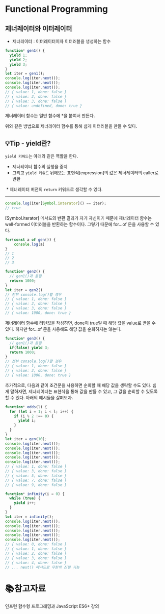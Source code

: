 # Functional Programming

## 제너레이터와 이터레이터

- 제너레이터 : 이터레이터이자 이터러블을 생성하는 함수

```js
function* gen1() {
  yield 1;
  yield 2;
  yield 3;
}
let iter = gen1();
console.log(iter.next());
console.log(iter.next());
console.log(iter.next());
// { value: 1, done: false }
// { value: 2, done: false }
// { value: 3, done: false }
// { value: undefined, done: true }
```

제너레이터 함수는 일반 함수에 *을 붙여서 만든다.

위와 같은 방법으로 제너레이터 함수를 통해 쉽게 이터러블을 만들 수 있다.

## :bulb:Tip - yield란?

`yield 키워드`는 아래와 같은 역할을 한다.

- 제너레이터 함수의 실행을 중지
- 그리고 `yield 키워드` 뒤에오는 표현식[expression]의 값은 제너레이터의 caller로 반환

​	* 제너레이터 버전의 `return` 키워드로 생각할 수 있다.

___

```js
console.log(iter[Symbol.interator]() == iter);
// true
```

[Symbol.iterator] 메서드의 반환 결과가 자기 자신이기 때문에 제너레이터 함수는 well-formed 이터러블을 반환하는 함수이다. 그렇기 때문에 for...of 문을 사용할 수 있다.

```js
for(const a of gen()) {
	console.log(a)
}
// 1
// 2
// 3
```

```js
function* gen2() {
  // gen1()과 동일
  return 1000;
}
let iter = gen2()
// 전부 console.log()할 경우
// { value: 1, done: false }
// { value: 2, done: false }
// { value: 3, done: false }
// { value: 1000, done: true }
```

제너레이터 함수에 리턴값을 작성하면, done이 true일 때 해당 값을 value로 받을 수 있다. 하지만 for...of 문을 사용해도 해당 값을 순회하지는 않는다. 

```js
function* gen3() {
  // gen1()과 동일
  if(false) yield 3;
  return 1000;
}
// 전부 console.log()할 경우
// { value: 1, done: false }
// { value: 2, done: false }
// { value: 1000, done: true }
```

추가적으로, 다음과 같이 조건문을 사용하면 순회할 때 해당 값을 생략할 수도 있다. 쉽게 말하자면, 제너레이터는 표현식을 통해 값을 만들 수 있고, 그 값을 순회할 수 있도록 할 수 있다. 아래의 예시들을 살펴보자.

```js
function* odds(l) {
  for (let i = 1; i < l; i++) {
    if (i % 2 !== 0) {
      yield i;
    }
  }
}
let iter = gen(10);
console.log(iter.next());
console.log(iter.next());
console.log(iter.next());
console.log(iter.next());
console.log(iter.next());
// { value: 1, done: false }
// { value: 3, done: false }
// { value: 5, done: false }
// { value: 7, done: false }
// { value: 9, done: false }
```

```js
function* infinity(i = 0) {
  while (true) {
    yield i++;
  }
}
let iter = infinity();
console.log(iter.next());
console.log(iter.next());
console.log(iter.next());
console.log(iter.next());
console.log(iter.next());
// { value: 0, done: false }
// { value: 1, done: false }
// { value: 2, done: false }
// { value: 3, done: false }
// { value: 4, done: false }
// ... next() 메서드로 무한히 진행 가능
```

# :books:참고자료

인프런 함수형 프로그래밍과 JavaScript ES6+ 강의
